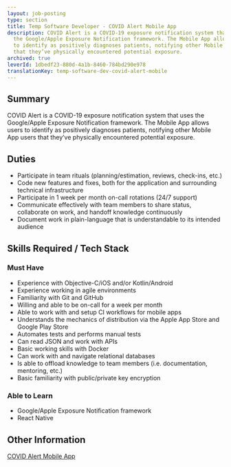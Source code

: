 ```yaml
---
layout: job-posting
type: section
title: Temp Software Developer - COVID Alert Mobile App
description: COVID Alert is a COVID-19 exposure notification system that uses
  the Google/Apple Exposure Notification framework. The Mobile App allows users
  to identify as positively diagnoses patients, notifying other Mobile App users
  that they’ve physically encountered potential exposure.
archived: true
leverId: 1dbedf23-880d-4a1b-8460-784bd290e978
translationKey: temp-software-dev-covid-alert-mobile
---
```

## Summary

COVID Alert is a COVID-19 exposure notification system that uses the Google/Apple Exposure Notification framework. The Mobile App allows users to identify as positively diagnoses patients, notifying other Mobile App users that they’ve physically encountered potential exposure.

## Duties

* Participate in team rituals (planning/estimation, reviews, check-ins, etc.)
* Code new features and fixes, both for the application and surrounding technical infrastructure
* Participate in 1 week per month on-call rotations (24/7 support)
* Communicate effectively with team members to share status, collaborate on work, and handoff knowledge continuously
* Document work in plain-language that is understandable to its intended audience

## Skills Required / Tech Stack

### Must Have

* Experience with Objective-C/iOS and/or Kotlin/Android
* Experience working in agile environments
* Familiarity with Git and GitHub
* Willing and able to be on-call for a week per month
* Able to work with and setup CI workflows for mobile apps
* Understands the mechanics of distribution via the Apple App Store and Google Play Store
* Automates tests and performs manual tests
* Can read JSON and work with APIs
* Basic working skills with Docker
* Can work with and navigate relational databases
* Is able to offload knowledge to team members (i.e. documentation, mentoring, etc.)
* Basic familiarity with public/private key encryption

### Able to Learn

* Google/Apple Exposure Notification framework
* React Native

## Other Information

[COVID Alert Mobile App](https://github.com/cds-snc/covid-alert-app)